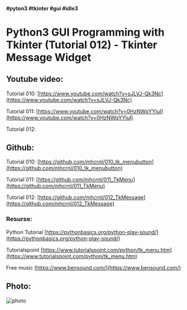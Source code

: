 #### #pyton3 #tkinter #gui #idle3
# Python3 GUI Programming with Tkinter (Tutorial 012) - Tkinter Message Widget

## Youtube video: 

Tutorial 010: [https://www.youtube.com/watch?v=sJLVJ-Qk3Nc](https://www.youtube.com/watch?v=sJLVJ-Qk3Nc)

Tutorial 011: [https://www.youtube.com/watch?v=0HzNWqYYluI](https://www.youtube.com/watch?v=0HzNWqYYluI)

Tutorial 012: []()

## Github: 

Tutorial 010: [https://github.com/mhcrnl/010_tk_menubutton](https://github.com/mhcrnl/010_tk_menubutton)

Tutorial 011: [https://github.com/mhcrnl/011_TkMenu](https://github.com/mhcrnl/011_TkMenu)

Tutorial 012: [https://github.com/mhcrnl/012_TkMessage](https://github.com/mhcrnl/012_TkMessage)

### Resurse:

Python Tutorial [https://pythonbasics.org/python-play-sound/](https://pythonbasics.org/python-play-sound/)

Tutorialspoint [https://www.tutorialspoint.com/python/tk_menu.htm](https://www.tutorialspoint.com/python/tk_menu.htm)

Free music [https://www.bensound.com/](https://www.bensound.com/)

## Photo:

![photo](Screenshot202020-11-012007:33:50.png
)